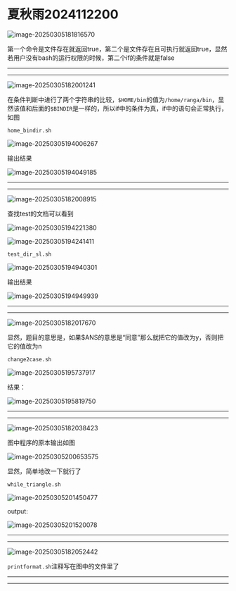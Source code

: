 # 夏秋雨2024112200

![image-20250305181816570](./img/image-20250305181816570.png)

第一个命令是文件存在就返回true，第二个是文件存在且可执行就返回true，显然若用户没有bash的运行权限的时候，第二个if的条件就是false

---

---

![image-20250305182001241](./img/image-20250305182001241.png)

在条件判断中进行了两个字符串的比较，`$HOME/bin`的值为`/home/ranga/bin`，显然该值和后面的`$BINDIR`是一样的，所以if中的条件为真，if中的语句会正常执行，如图

`home_bindir.sh`

![image-20250305194006267](./img/image-20250305194006267.png)

输出结果

![image-20250305194049185](./img/image-20250305194049185.png)

---

---

![image-20250305182008915](./img/image-20250305182008915.png)

查找test的文档可以看到

![image-20250305194221380](./img/image-20250305194221380.png)

![image-20250305194241411](./img/image-20250305194241411.png)

`test_dir_sl.sh`

![image-20250305194940301](./img/image-20250305194940301.png)

输出结果

![image-20250305194949939](./img/image-20250305194949939.png)

---

---

![image-20250305182017670](./img/image-20250305182017670.png)

显然，题目的意思是，如果$ANS的意思是“同意”那么就把它的值改为y，否则把它的值改为n

`change2case.sh`

![image-20250305195737917](./img/image-20250305195737917.png)

结果：

![image-20250305195819750](./img/image-20250305195819750.png)

---

---

![image-20250305182038423](./img/image-20250305182038423.png)

图中程序的原本输出如图

![image-20250305200653575](./img/image-20250305200653575.png)

显然，简单地改一下就行了

`while_triangle.sh`

![image-20250305201450477](./img/image-20250305201450477.png)

output:

![image-20250305201520078](./img/image-20250305201520078.png)

---

---

![image-20250305182052442](./img/image-20250305182052442.png)

`printformat.sh`注释写在图中的文件里了

---

---

